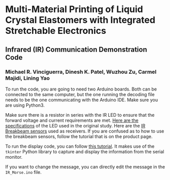 # Multi-Material Printing of Liquid Crystal Elastomers with Integrated Stretchable Electronics

## Infrared (IR) Communication Demonstration Code

### Michael R. Vinciguerra, Dinesh K. Patel, Wuzhou Zu, Carmel Majidi, Lining Yao

To run the code, you are going to need two Arduino boards. Both can be connected to the same computer, but the one running the decoding file needs to be the one communicating with the Arduino IDE. Make sure you are using Python3.

Make sure there is a resistor in series with the IR LED to ensure that the forward voltage and current requirements are met. [Here are the specifications](http://www.qt-brightek.com/datasheet/QBLP613-IR1.pdf) of the LED used in the original study. Here are the [IR Breakbeam sensors](https://www.adafruit.com/product/2168?gclid=CjwKCAjwsJ6TBhAIEiwAfl4TWDnGmqlhaK2zbcryaZW5WscjHcbEf1iTkGCxFPaxC6S_h1dksP4xiBoC9yUQAvD_BwE) used as receivers. If you are confused as to how to use the breakbeam sensors, follow the tutorial that is on the product page.

To run the display code, you can follow [this tutorial](https://pythonforundergradengineers.com/python-arduino-potentiometer.html). It makes use of the `tkinter` Python library to capture and display the information from the serial monitor.

If you want to change the message, you can directly edit the message in the `IR_Morse.ino` file.

